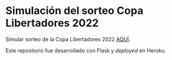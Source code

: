 # Simulación del sorteo Copa Libertadores 2022

Simular sorteo de la Copa Libertadores 2022 [AQUÍ](https://sorteolibertadores.herokuapp.com/).

Este repositorio fue desarrollado con Flask y _deployed_ en Heroku.
